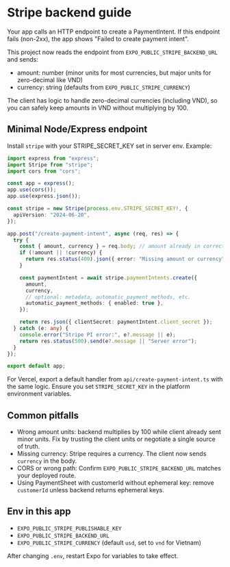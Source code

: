 # Stripe backend guide

Your app calls an HTTP endpoint to create a PaymentIntent. If this endpoint fails (non-2xx), the app shows "Failed to create payment intent".

This project now reads the endpoint from `EXPO_PUBLIC_STRIPE_BACKEND_URL` and sends:

- amount: number (minor units for most currencies, but major units for zero-decimal like VND)
- currency: string (defaults from `EXPO_PUBLIC_STRIPE_CURRENCY`)

The client has logic to handle zero-decimal currencies (including VND), so you can safely keep amounts in VND without multiplying by 100.

## Minimal Node/Express endpoint

Install `stripe` with your STRIPE_SECRET_KEY set in server env. Example:

```ts
import express from "express";
import Stripe from "stripe";
import cors from "cors";

const app = express();
app.use(cors());
app.use(express.json());

const stripe = new Stripe(process.env.STRIPE_SECRET_KEY!, {
  apiVersion: "2024-06-20",
});

app.post("/create-payment-intent", async (req, res) => {
  try {
    const { amount, currency } = req.body; // amount already in correct units from client
    if (!amount || !currency) {
      return res.status(400).json({ error: "Missing amount or currency" });
    }

    const paymentIntent = await stripe.paymentIntents.create({
      amount,
      currency,
      // optional: metadata, automatic_payment_methods, etc.
      automatic_payment_methods: { enabled: true },
    });

    return res.json({ clientSecret: paymentIntent.client_secret });
  } catch (e: any) {
    console.error("Stripe PI error:", e?.message || e);
    return res.status(500).send(e?.message || "Server error");
  }
});

export default app;
```

For Vercel, export a default handler from `api/create-payment-intent.ts` with the same logic. Ensure you set `STRIPE_SECRET_KEY` in the platform environment variables.

## Common pitfalls

- Wrong amount units: backend multiplies by 100 while client already sent minor units. Fix by trusting the client units or negotiate a single source of truth.
- Missing currency: Stripe requires a currency. The client now sends `currency` in the body.
- CORS or wrong path: Confirm `EXPO_PUBLIC_STRIPE_BACKEND_URL` matches your deployed route.
- Using PaymentSheet with customerId without ephemeral key: remove `customerId` unless backend returns ephemeral keys.

## Env in this app

- `EXPO_PUBLIC_STRIPE_PUBLISHABLE_KEY`
- `EXPO_PUBLIC_STRIPE_BACKEND_URL`
- `EXPO_PUBLIC_STRIPE_CURRENCY` (default `usd`, set to `vnd` for Vietnam)

After changing `.env`, restart Expo for variables to take effect.

